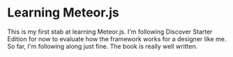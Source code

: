 # Learning Meteor.js

This is my first stab at learning Meteor.js. I'm following Discover Starter Edition for now to evaluate how the framework works for a designer like me. So far, I'm following along just fine. The book is really well written.

